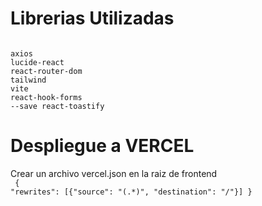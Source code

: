 # Librerias Utilizadas
<code>
axios
lucide-react
react-router-dom
tailwind
vite
react-hook-forms
--save react-toastify
</code>

# Despliegue a VERCEL
Crear un archivo vercel.json en la raiz de frontend <br>
<code>
{
    "rewrites": [{"source": "(.*)", "destination": "/"}]
}
</code>
<br>
